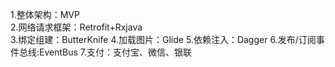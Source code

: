 1.整体架构：MVP  
2.网络请求框架：Retrofit+Rxjava  
3.绑定组建：ButterKnife
4.加载图片：Glide
5.依赖注入：Dagger
6.发布/订阅事件总线:EventBus
7.支付：支付宝、微信、银联
